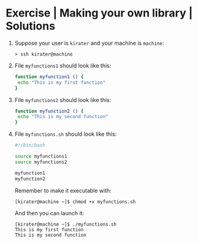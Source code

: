 # Exercise | Making your own library | Solutions

1. Suppose your user is `kirater` and your machine is `machine`:

   ```console
   > ssh kirater@machine
   ```

2. File `myfunctions1` should look like this:

   ```bash
   function myfunction1 () {
    echo "This is my first function"
   }
   ```

3. File `myfunctions2` should look like this:

   ```bash
   function myfunction2 () {
    echo "This is my second function"
   }
   ```

4. File `myfunctions.sh` should look like this:

   ```bash
   #!/bin/bash

   source myfunctions1
   source myfunctions2

   myfunction1
   myfunction2
   ```

   Remember to make it executable with:

   ```console
   [kirater@machine ~]$ chmod +x myfunctions.sh
   ```
   And then you can launch it:

   ```console
   [kirater@machine ~]$ ./myfunctions.sh
   This is my first function
   This is my second function
   ```
